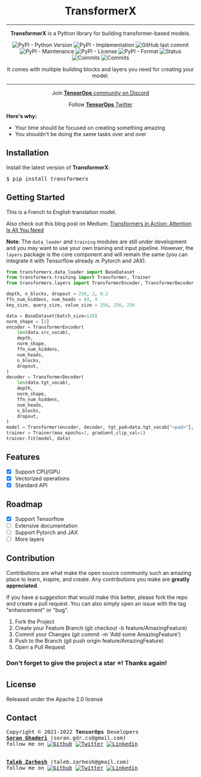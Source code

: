 <div align="center">
<h1><b>TransformerX</b></h1>
<hr>
<p><b>TransformerX</b> is a Python library for building transformer-based models.</p>
</div>

<div align="center">
<img alt="PyPI - Python Version" src="https://img.shields.io/pypi/pyversions/emgraph">
<img alt="PyPI - Implementation" src="https://img.shields.io/pypi/implementation/transformerx">
<img alt="GitHub last commit" src="https://img.shields.io/github/last-commit/tensorops/transformerx">
<img alt="PyPI - Maintenance" src="https://img.shields.io/badge/Maintained%3F-yes-green.svg">
<img alt="PyPI - License" src="https://img.shields.io/pypi/l/transformerx.svg">
<img alt="PyPI - Format" src="https://img.shields.io/pypi/format/transformerx.svg">
<img alt="Status" src="https://img.shields.io/pypi/status/transformerx.svg">
<img alt="Commits" src="https://badgen.net/github/commits/tensorops/transformerx">
<img alt="Commits" src="https://img.shields.io/badge/TensorFlow 2-FF6F00?style=flat&logo=tensorflow&logoColor=white">
</div>

<div align="center">
<p>It comes with multiple building blocks and layers you need for creating your model.</p>
<hr>
</div>

<div align="center">
    <p>Join <a href="https://discord.gg/WGdPS5NJ"><b>TensorOps</b> community on Discord</a></p>
    <p>Follow <a target="_blank" href="https://twitter.com/tensorops"><b>TensorOps</b> Twitter</a></p>
</div>

<b>Here's why:</b>

- Your time should be focused on creating something amazing
- You shouldn't be doing the same tasks over and over

<div>
  <h2>Installation</h2>
  <p>Install the latest version of <b>TransformerX</b>:</p>
  <pre>$ pip install transformerx</pre>
</div>

<div>
<h2>Getting Started</h2>
<p>This is a French to English translation model.</p>

<p>Also check out this blog post on Medium: <a href="https://towardsdatascience.com/transformers-in-action-attention-is-all-you-need-ac10338a023a">Transformers in Action: Attention Is All You Need</a></p>

<b>Note</b>: The <code>data_loader</code> and <code>training</code> modules are still under development and you may 
want to use your own training and input pipeline. However, 
the <code>layers</code> package is the core component and will remain the same (you can integrate it with Tensorflow already 🔜 Pytorch and JAX). 

```python
from transformerx.data_loader import BaseDataset
from transformerx.training import Transformer, Trainer
from transformerx.layers import TransformerEncoder, TransformerDecoder

depth, n_blocks, dropout = 256, 2, 0.2
ffn_num_hiddens, num_heads = 64, 4
key_size, query_size, value_size = 256, 256, 256

data = BaseDataset(batch_size=128)
norm_shape = [2]
encoder = TransformerEncoder(
    len(data.src_vocab),
    depth,
    norm_shape,
    ffn_num_hiddens,
    num_heads,
    n_blocks,
    dropout,
)
decoder = TransformerDecoder(
    len(data.tgt_vocab),
    depth,
    norm_shape,
    ffn_num_hiddens,
    num_heads,
    n_blocks,
    dropout,
)
model = Transformer(encoder, decoder, tgt_pad=data.tgt_vocab["<pad>"], lr=0.001)
trainer = Trainer(max_epochs=2, gradient_clip_val=1)
trainer.fit(model, data)
```

</div>

<div>
<h2>Features</h2>

- [x] Support CPU/GPU
- [x] Vectorized operations
- [x] Standard API

</div>

<div>
<h2>Roadmap</h2>

- [x] Support Tensorflow
- [ ] Extensive documentation
- [ ] Support Pytorch and JAX
- [ ] More layers
</div>
<div>
<h2>Contribution</h2>

Contributions are what make the open source community such an amazing place to learn, inspire, and create. Any contributions you make are <b>greatly appreciated</b>.

If you have a suggestion that would make this better, please fork the repo and create a pull request. You can also simply open an issue with the tag "enhancement" or "bug". 

<ol>
<li>Fork the Project</li>
<li>Create your Feature Branch (git checkout -b feature/AmazingFeature)</li>
<li>Commit your Changes (git commit -m 'Add some AmazingFeature')</li>
<li>Push to the Branch (git push origin feature/AmazingFeature)</li>
<li>Open a Pull Request</li>
</ol>

<h3>Don't forget to give the project a star ⭐️! Thanks again!</h3>
</div>

<div>
<h2>License</h2>
<p>Released under the Apache 2.0 license</p>
</div>

<h2>Contact</h2>
<div class="footer"><pre>Copyright &copy; 2021-2022 <b>TensorOps</b> Developers
<a href="https://soran-ghaderi.github.io/"><b>Soran Ghaderi</b></a> (soran.gdr.cs@gmail.com)
follow me on <a href="https://github.com/soran-ghaderi"><img alt="Github" src="https://img.shields.io/badge/GitHub-100000?&logo=github&logoColor=white"></a> <a href="https://twitter.com/soranghadri"><img alt="Twitter" src="https://img.shields.io/badge/Twitter-1DA1F2?&logo=twitter&logoColor=white"></a> <a href="https://www.linkedin.com/in/soran-ghaderi/"><img alt="Linkedin" src="https://img.shields.io/badge/LinkedIn-0077B5?&logo=linkedin&logoColor=white"></a>
<br>
<a href="https://uk.linkedin.com/in/taleb-zarhesh"><b>Taleb Zarhesh</b></a> (taleb.zarhesh@gmail.com)
follow me on <a href="https://github.com/sigma1326"><img alt="Github" src="https://img.shields.io/badge/GitHub-100000?&logo=github&logoColor=white"></a> <a href="https://twitter.com/taleb__z"><img alt="Twitter" src="https://img.shields.io/badge/Twitter-1DA1F2?&logo=twitter&logoColor=white"></a> <a href="https://www.linkedin.com/in/taleb-zarhesh/"><img alt="Linkedin" src="https://img.shields.io/badge/LinkedIn-0077B5?&logo=linkedin&logoColor=white"></a>
</pre>
</div>
